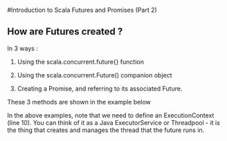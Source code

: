 
#Introduction to Scala Futures and Promises
(Part 2)

## How are Futures created ?

In 3 ways :

1. Using the scala.concurrent.future{} function

2. Using the scala.concurrent.Future() companion object

3. Creating a Promise, and referring to its associated Future.

These 3 methods are shown in the example below


In the above examples, note that we need to define an ExecutionContext (line 10).
You can think of it as a Java ExecutorService or Threadpool - it is the thing that creates and manages the thread that the future runs in.
